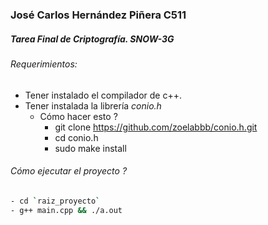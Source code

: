 ### José Carlos Hernández Piñera C511

##### Tarea Final de Criptografía. SNOW-3G



###### Requerimientos:

- Tener instalado el compilador de c++.
- Tener instalada la librería _conio.h_
  - Cómo hacer esto ?
    - git clone https://github.com/zoelabbb/conio.h.git
    - cd conio.h
    - sudo make install



###### Cómo ejecutar el proyecto ?

```bash
- cd `raiz_proyecto`
- g++ main.cpp && ./a.out
```

